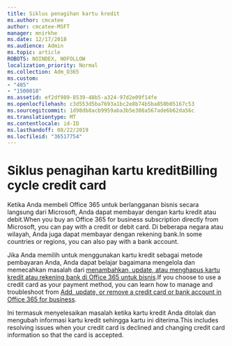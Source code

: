 ```yaml
---
title: Siklus penagihan kartu kredit
ms.author: cmcatee
author: cmcatee-MSFT
manager: mnirkhe
ms.date: 12/17/2018
ms.audience: Admin
ms.topic: article
ROBOTS: NOINDEX, NOFOLLOW
localization_priority: Normal
ms.collection: Adm_O365
ms.custom:
- "485"
- "1500018"
ms.assetid: ef2df989-8539-48b5-a324-97d2e09f14fe
ms.openlocfilehash: c3d553d5ba7693a1bc2e8b74b5ba850b05167c53
ms.sourcegitcommit: 1d98db8acb9959aba3b5e308a567ade6b62da56c
ms.translationtype: MT
ms.contentlocale: id-ID
ms.lasthandoff: 08/22/2019
ms.locfileid: "36517754"
---
```

# <a name="billing-cycle-credit-card"></a><span data-ttu-id="d790a-102">Siklus penagihan kartu kredit</span><span class="sxs-lookup"><span data-stu-id="d790a-102">Billing cycle credit card</span></span>

<span data-ttu-id="d790a-103">Ketika Anda membeli Office 365 untuk berlangganan bisnis secara langsung dari Microsoft, Anda dapat membayar dengan kartu kredit atau debit.</span><span class="sxs-lookup"><span data-stu-id="d790a-103">When you buy an Office 365 for business subscription directly from Microsoft, you can pay with a credit or debit card.</span></span> <span data-ttu-id="d790a-104">Di beberapa negara atau wilayah, Anda juga dapat membayar dengan rekening bank.</span><span class="sxs-lookup"><span data-stu-id="d790a-104">In some countries or regions, you can also pay with a bank account.</span></span>
  
<span data-ttu-id="d790a-105">Jika Anda memilih untuk menggunakan kartu kredit sebagai metode pembayaran Anda, Anda dapat belajar bagaimana mengelola dan memecahkan masalah dari [menambahkan, update, atau menghapus kartu kredit atau rekening bank di Office 365 untuk bisnis](https://docs.microsoft.com/office365/admin/subscriptions-and-billing/add-update-or-remove-credit-card-or-bank-account).</span><span class="sxs-lookup"><span data-stu-id="d790a-105">If you choose to use a credit card as your payment method, you can learn how to manage and troubleshoot from [Add, update, or remove a credit card or bank account in Office 365 for business](https://docs.microsoft.com/office365/admin/subscriptions-and-billing/add-update-or-remove-credit-card-or-bank-account).</span></span>
  
<span data-ttu-id="d790a-106">Ini termasuk menyelesaikan masalah ketika kartu kredit Anda ditolak dan mengubah informasi kartu kredit sehingga kartu ini diterima.</span><span class="sxs-lookup"><span data-stu-id="d790a-106">This includes resolving issues when your credit card is declined and changing credit card information so that the card is accepted.</span></span>